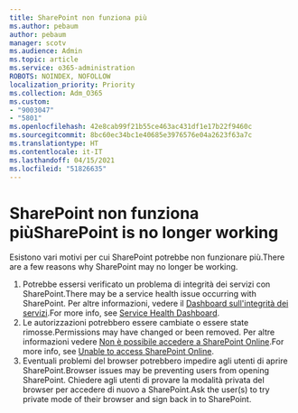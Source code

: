 ```yaml
---
title: SharePoint non funziona più
ms.author: pebaum
author: pebaum
manager: scotv
ms.audience: Admin
ms.topic: article
ms.service: o365-administration
ROBOTS: NOINDEX, NOFOLLOW
localization_priority: Priority
ms.collection: Adm_O365
ms.custom:
- "9003047"
- "5801"
ms.openlocfilehash: 42e8cab99f21b55ce463ac431df1e17b22f9460c
ms.sourcegitcommit: 8bc60ec34bc1e40685e3976576e04a2623f63a7c
ms.translationtype: HT
ms.contentlocale: it-IT
ms.lasthandoff: 04/15/2021
ms.locfileid: "51826635"
---
```

# <a name="sharepoint-is-no-longer-working"></a><span data-ttu-id="1fbf1-102">SharePoint non funziona più</span><span class="sxs-lookup"><span data-stu-id="1fbf1-102">SharePoint is no longer working</span></span>

<span data-ttu-id="1fbf1-103">Esistono vari motivi per cui SharePoint potrebbe non funzionare più.</span><span class="sxs-lookup"><span data-stu-id="1fbf1-103">There are a few reasons why SharePoint may no longer be working.</span></span>

1. <span data-ttu-id="1fbf1-104">Potrebbe essersi verificato un problema di integrità dei servizi con SharePoint.</span><span class="sxs-lookup"><span data-stu-id="1fbf1-104">There may be a service health issue occurring with SharePoint.</span></span> <span data-ttu-id="1fbf1-105">Per altre informazioni, vedere il [Dashboard sull'integrità dei servizi](https://admin.microsoft.com/AdminPortal/Home#/servicehealth).</span><span class="sxs-lookup"><span data-stu-id="1fbf1-105">For more info, see [Service Health Dashboard](https://admin.microsoft.com/AdminPortal/Home#/servicehealth).</span></span>
2. <span data-ttu-id="1fbf1-106">Le autorizzazioni potrebbero essere cambiate o essere state rimosse.</span><span class="sxs-lookup"><span data-stu-id="1fbf1-106">Permissions may have changed or been removed.</span></span> <span data-ttu-id="1fbf1-107">Per altre informazioni vedere [Non è possibile accedere a SharePoint Online](https://docs.microsoft.com/sharepoint/troubleshoot/sharing-and-permissions/sharepoint-online-inaccessible).</span><span class="sxs-lookup"><span data-stu-id="1fbf1-107">For more info, see [Unable to access SharePoint Online](https://docs.microsoft.com/sharepoint/troubleshoot/sharing-and-permissions/sharepoint-online-inaccessible).</span></span>
3. <span data-ttu-id="1fbf1-108">Eventuali problemi del browser potrebbero impedire agli utenti di aprire SharePoint.</span><span class="sxs-lookup"><span data-stu-id="1fbf1-108">Browser issues may be preventing users from opening SharePoint.</span></span> <span data-ttu-id="1fbf1-109">Chiedere agli utenti di provare la modalità privata del browser per accedere di nuovo a SharePoint.</span><span class="sxs-lookup"><span data-stu-id="1fbf1-109">Ask the user(s) to try private mode of their browser and sign back in to SharePoint.</span></span>